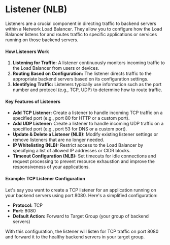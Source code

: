 # Listener (NLB)

Listeners are a crucial component in directing traffic to backend servers within a Network Load Balancer. They allow you to configure how the Load Balancer listens for and routes traffic to specific applications or services running on those backend servers.

#### How Listeners Work

1. **Listening for Traffic:** A listener continuously monitors incoming traffic to the Load Balancer from users or devices.
2. **Routing Based on Configuration:** The listener directs traffic to the appropriate backend servers based on its configuration settings.
3. **Identifying Traffic:** Listeners typically use information such as the port number and protocol (e.g., TCP, UDP) to determine how to route traffic.

#### Key Features of Listeners

* **Add TCP Listener:** Create a listener to handle incoming TCP traffic on a specified port (e.g., port 80 for HTTP or a custom port).
* **Add UDP Listener:** Create a listener to handle incoming UDP traffic on a specified port (e.g., port 53 for DNS or a custom port).
* **Update & Delete a Listener (NLB):** Modify existing listener settings or remove listeners that are no longer needed.
* **IP Whitelisting (NLB):** Restrict access to the Load Balancer by specifying a list of allowed IP addresses or CIDR blocks.
* **Timeout Configuration (NLB):** Set timeouts for idle connections and request processing to prevent resource exhaustion and improve the responsiveness of your applications.

#### Example: TCP Listener Configuration

Let's say you want to create a TCP listener for an application running on your backend servers using port 8080. Here's a simplified configuration:

* **Protocol:** TCP
* **Port:** 8080
* **Default Action:** Forward to Target Group (your group of backend servers)

With this configuration, the listener will listen for TCP traffic on port 8080 and forward it to the healthy backend servers in your target group.
